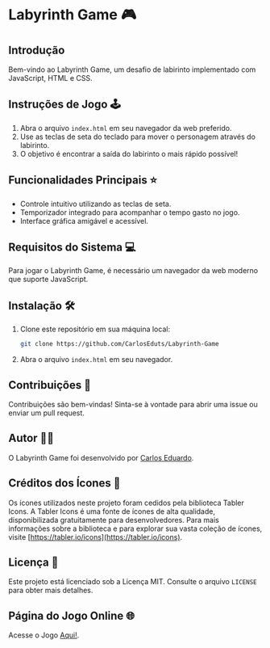 # Labyrinth Game 🎮

## Introdução

Bem-vindo ao Labyrinth Game, um desafio de labirinto implementado com JavaScript, HTML e CSS.

## Instruções de Jogo 🕹️

1. Abra o arquivo `index.html` em seu navegador da web preferido.
2. Use as teclas de seta do teclado para mover o personagem através do labirinto.
3. O objetivo é encontrar a saída do labirinto o mais rápido possível!

## Funcionalidades Principais ⭐

- Controle intuitivo utilizando as teclas de seta.
- Temporizador integrado para acompanhar o tempo gasto no jogo.
- Interface gráfica amigável e acessível.

## Requisitos do Sistema 💻

Para jogar o Labyrinth Game, é necessário um navegador da web moderno que suporte JavaScript.

## Instalação 🛠️

1. Clone este repositório em sua máquina local:

   ```bash
   git clone https://github.com/CarlosEduts/Labyrinth-Game
   ```

2. Abra o arquivo `index.html` em seu navegador.

## Contribuições 🤝

Contribuições são bem-vindas! Sinta-se à vontade para abrir uma issue ou enviar um pull request.

## Autor 👨‍💻

O Labyrinth Game foi desenvolvido por [Carlos Eduardo](https://github.com/CarlosEduts).

## Créditos dos Ícones 🎨

Os ícones utilizados neste projeto foram cedidos pela biblioteca Tabler Icons. A Tabler Icons é uma fonte de ícones de alta qualidade, disponibilizada gratuitamente para desenvolvedores. Para mais informações sobre a biblioteca e para explorar sua vasta coleção de ícones, visite [https://tabler.io/icons](https://tabler.io/icons).

## Licença 📝

Este projeto está licenciado sob a Licença MIT. Consulte o arquivo `LICENSE` para obter mais detalhes.

## Página do Jogo Online 🌐

Acesse o Jogo [Aqui!](https://carloseduts.github.io/Labyrinth-Game/).
